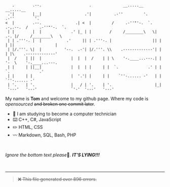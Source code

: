
```                              
   .        .--.                     .              __.....__                   __.....__      
 .'|        |__|                   .'|          .-''         '.             .-''         '.    
<  |        .--.               .| <  |         /     .-''"'-.  `. .-,.--.  /     .-''"'-.  `.  
 | |        |  |             .' |_ | |        /     /________\   \|  .-. |/     /________\   \ 
 | | .'''-. |  |           .'     || | .'''-. |                  || |  | ||                  | 
 | |/.'''. \|  |          '--.  .-'| |/.'''. \\    .-------------'| |  | |\    .-------------' 
 |  /    | ||  |             |  |  |  /    | | \    '-.____...---.| |  '-  \    '-.____...---. 
 | |     | ||__|             |  |  | |     | |  `.             .' | |       `.             .'  
 | |     | |                 |  '.'| |     | |    `''-...... -'   | |         `''-...... -'    
 | '.    | '.                |   / | '.    | '.                   |_|                          
 '---'   '---'               `'-'  '---'   '---'                                               
```
My name is **Tom** and welcome to my github page. Where my code is *opensourced* ~~and broken one commit later~~.
- 🏫 I am studying to become a computer technician
- ⌨️ C++, C#, JavaScript
- ✏️ HTML, CSS
- 〰️ Markdown, SQL, Bash, PHP
<br>

*Ignore the bottom text please*🥺. ***IT'S LYING!!!*** 

<br>

---

 > ~~❌ This file generated over 896 errors.~~
